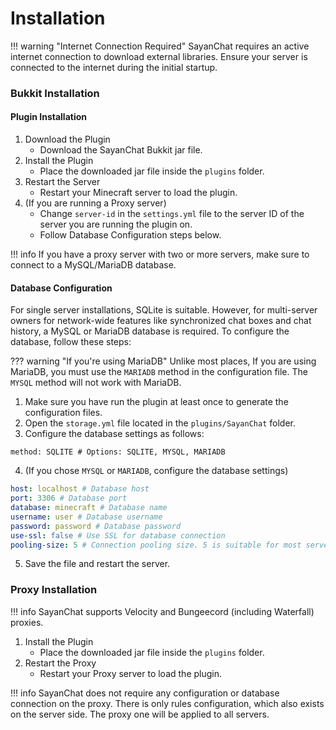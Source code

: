 # Installation

!!! warning "Internet Connection Required"
    SayanChat requires an active internet connection to download external libraries. Ensure your server is connected to the internet during the initial startup.

### Bukkit Installation

#### Plugin Installation

1. Download the Plugin
    - Download the SayanChat Bukkit jar file.
2. Install the Plugin
    - Place the downloaded jar file inside the `plugins` folder.
3. Restart the Server
    - Restart your Minecraft server to load the plugin.
4. (If you are running a Proxy server)
    - Change `server-id` in the `settings.yml` file to the server ID of the server you are running the plugin on.
    - Follow Database Configuration steps below.

!!! info
    If you have a proxy server with two or more servers, make sure to connect to a MySQL/MariaDB database.

#### Database Configuration
For single server installations, SQLite is suitable. However, for multi-server owners for network-wide features like synchronized chat boxes and chat history, a MySQL or MariaDB database is required. To configure the database, follow these steps:

??? warning "If you're using MariaDB"
    Unlike most places, If you are using MariaDB, you must use the `MARIADB` method in the configuration file. The `MYSQL` method will not work with MariaDB.

1. Make sure you have run the plugin at least once to generate the configuration files.
2. Open the `storage.yml` file located in the `plugins/SayanChat` folder.
3. Configure the database settings as follows:
``` { .yaml .no-copy }
method: SQLITE # Options: SQLITE, MYSQL, MARIADB
```
4. (If you chose `MYSQL` or `MARIADB`, configure the database settings)
``` .yaml
host: localhost # Database host
port: 3306 # Database port
database: minecraft # Database name
username: user # Database username
password: password # Database password
use-ssl: false # Use SSL for database connection
pooling-size: 5 # Connection pooling size. 5 is suitable for most servers. increase if you have a large player base and when you see database slow down.
```
5. Save the file and restart the server.

### Proxy Installation

!!! info
    SayanChat supports Velocity and Bungeecord (including Waterfall) proxies.

1. Install the Plugin
    - Place the downloaded jar file inside the `plugins` folder.
2. Restart the Proxy
    - Restart your Proxy server to load the plugin.

!!! info
    SayanChat does not require any configuration or database connection on the proxy. There is only rules configuration, which also exists on the server side. The proxy one will be applied to all servers.